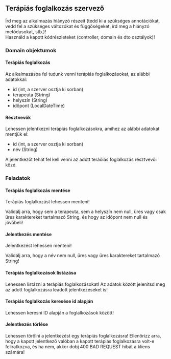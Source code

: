 ## Terápiás foglalkozás szervező

Írd meg az alkalmazás hiányzó részeit (tedd ki a szükséges annotációkat, vedd fel a szükséges változókat és függőségeket, írd meg a hiányzó metódusokat, stb.)!  
Használd a kapott kódrészleteket (controller, domain és dto osztályok)!

### Domain objektumok

#### Terápiás foglalkozás

Az alkalmazásba fel tudunk venni terápiás foglalkozásokat, az alábbi adatokkal:
- id (int, a szerver osztja ki sorban)
- terapeuta (String)
- helyszín (String)
- időpont (LocalDateTime)

#### Résztvevők

Lehessen jelentkezni terápiás foglalkozásokra, amihez az alábbi adatokat mentjük el:
- id (int, a szerver osztja ki sorban)
- név (String)

A jelentkezőt tehát fel kell venni az adott teráőiás foglalkozás résztvevői közé.

### Feladatok

#### Terápiás foglalkozás mentése

Terápiás foglalkozást lehessen menteni!  

Validálj arra, hogy sem a terapeuta, sem a helyszín nem null, üres vagy csak üres karaktereket tartalmazó String, és hogy az időpont nem null és jövőbeli!

#### Jelentkezés mentése

Jelentkezést lehessen menteni!

Validálj arra, hogy a név nem null, üres vagy üres karaktereket tartalmazó String!

#### Terápiás foglalkozások listázása

Lehessen listázni a terápiás foglalkozásokat! Az adatok között jelenítsd meg az adott foglalkozásra leadott jelentkezéseket is!

#### Terápiás foglalkozás keresése id alapján

Lehessen keresni ID alapján a foglalkozások között!

#### Jelentkezés törlése

Lehessen törölni a jelentkezést egy terápiás foglalkozásra!
Ellenőrizz arra, hogy a kapott jelentkező valóban a kapott terápiás foglalkozásra volt-e feliratkozva, és ha nem, akkor dobj 400 BAD REQUEST hibát a kliens számára!
